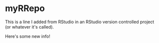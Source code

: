 # myRRepo
This is a line I added from RStudio in an RStudio version controlled project
(or whatever it's called).

Here's some new info!